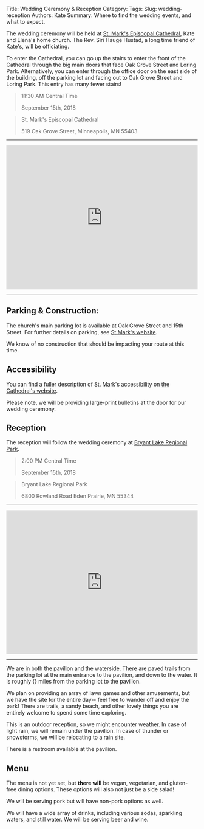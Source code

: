 Title: Wedding Ceremony & Reception
Category: 
Tags: 
Slug: wedding-reception
Authors: Kate
Summary: Where to find the wedding events, and what to expect.


The wedding ceremony will be held at [St. Mark's Episcopal Cathedral](http://ourcathedral.org), Kate and Elena's home church. The Rev. Siri Hauge Hustad, a long time friend of Kate's, will be officiating. 


To enter the Cathedral, you can go up the stairs to enter the front of the Cathedral through the big main doors that face Oak Grove Street and Loring Park. Alternatively, you can enter through the office door on the east side of the building, off the parking lot and facing out to Oak Grove Street and Loring Park. This entry has many fewer stairs!

> 11:30 AM Central Time
> 
> September 15th, 2018


> St. Mark's Episcopal Cathedral
> 
> 519 Oak Grove Street, Minneapolis, MN 55403

---

<style>
    .google-maps {
        position: relative;
        padding-bottom: 75%; // This is the aspect ratio
        height: 0;
        overflow: hidden;
    }
    .google-maps iframe {
        position: absolute;
        top: 0;
        left: 0;
        width: 100% !important;
        height: 100% !important;
        padding-bottom: 5%
    }
</style>
<div class="google-maps">
    <iframe src="https://maps.google.com/maps?q=519%20Oak%20Grove%20Street%2C%20Minneapolis%2C%20MN%2055403%2C%20United%20States&t=&z=14&ie=UTF8&iwloc=&output=embed" width="600" height="450" frameborder="0" style="border:0"></iframe>
</div>

--- 

## Parking & Construction: 


The church's main parking lot is available at Oak Grove Street and 15th Street. For further details on parking, see [St.Mark's website](https://ourcathedral.org/parking>).

We know of no construction that should be impacting your route at this time. 


## Accessibility 

You can find a fuller description of St. Mark's accessibility on [the Cathedral's website](https://ourcathedral.org/accessibility). 

Please note, we will be providing large-print bulletins at the door for our wedding ceremony. 



## Reception

The reception will follow the wedding ceremony at [Bryant Lake Regional Park](https://threeriversparks.org/location/bryant-lake-regional-park).

> 2:00 PM Central Time
> 
> September 15th, 2018


> Bryant Lake Regional Park 
> 
> 6800 Rowland Road Eden Prairie, MN 55344 

---

<div class="google-maps">
    <iframe src="https://maps.google.com/maps?q=6800%20Rowland%20Road%20Eden%20Prairie%2C%20MN%2055344&t=&z=14&ie=UTF8&iwloc=&output=embed" width="600" height="450" frameborder="0" style="border:0"></iframe>
</div>

---

We are in both the pavilion and the waterside. There are paved trails from the parking lot at the main entrance to the pavilion, and down to the water. It is roughly {} miles from the parking lot to the pavilion.

We plan on providing an array of lawn games and other amusements, but we have the site for the entire day-- feel free to wander off and enjoy the park! There are trails, a sandy beach, and other lovely things you are entirely welcome to spend some time exploring.

This is an outdoor reception, so we might encounter weather. In case of light rain, we will remain under the pavilion. In case of thunder or snowstorms, we will be relocating to a rain site. 


There is a restroom available at the pavilion. 


## Menu

The menu is not yet set, but **there will** be vegan, vegetarian, and gluten-free dining options. These options will also not just be a side salad! 


We will be serving pork but will have non-pork options as well. 


We will have a wide array of drinks, including various sodas, sparkling waters, and still water. We will be serving beer and wine. 





